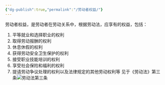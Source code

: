 ```yaml
---
{"dg-publish":true,"permalink":"/劳动者权益/"}
---
```


劳动者权益，是劳动者在劳动关系中，根据劳动法，应享有的权益，包括：
1. 平等就业和选择职业的权利
2. 取得劳动报酬的权利
3. 休息休假的权利
4. 获得劳动安全卫生保护的权利
5. 接受职业技能培训的权利
6. 享受社会保险和福利的权利
7. 提请劳动争议处理的权利以及法律规定的其他劳动权利等
见于《劳动法》第三条![劳动法第三条](中华人民共和国劳动法.md#第三条)